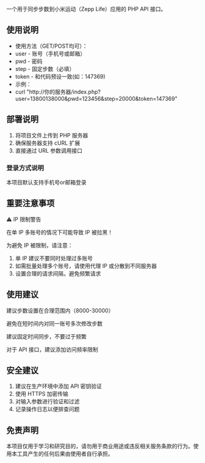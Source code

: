 一个用于同步步数到小米运动（Zepp Life）应用的 PHP API 接口。
## 使用说明
 * 使用方法（GET/POST均可）：
 * user  - 账号（手机号或邮箱）
 * pwd   - 密码
 * step  - 固定步数（必填）
 * token - 和代码预设一致(如：147369)
 * 示例：
 * curl "http://你的服务器/index.php?user=13800138000&pwd=123456&step=20000&token=147369"
## 部署说明

1. 将项目文件上传到 PHP 服务器
2. 确保服务器支持 cURL 扩展
3. 直接通过 URL 参数调用接口

### 登录方式说明

本项目默认支持手机号or邮箱登录

## 重要注意事项

⚠️ IP 限制警告

在单 IP 多账号的情况下可能导致 IP 被拉黑！

为避免 IP 被限制，请注意：

1. 单 IP 建议不要同时处理过多账号
2. 如需批量处理多个账号，请使用代理 IP 或分散到不同服务器
3. 设置合理的请求间隔，避免频繁请求

## 使用建议

建议步数设置在合理范围内（8000-30000）

避免在短时间内对同一账号多次修改步数

建议固定时间同步，不要过于频繁

对于 API 接口，建议添加访问频率限制


## 安全建议

1. 建议在生产环境中添加 API 密钥验证
2. 使用 HTTPS 加密传输
3. 对输入参数进行验证和过滤
4. 记录操作日志以便排查问题

## 免责声明

本项目仅用于学习和研究目的，请勿用于商业用途或违反相关服务条款的行为。使用本工具产生的任何后果由使用者自行承担。
